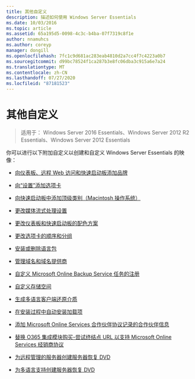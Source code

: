```yaml
---
title: 其他自定义
description: 描述如何使用 Windows Server Essentials
ms.date: 10/03/2016
ms.topic: article
ms.assetid: 65a195d5-0098-4c3c-b4ba-07f7319c8f1e
author: nnamuhcs
ms.author: coreyp
manager: dongill
ms.openlocfilehash: 7fc1c9d681ac283eab4810d2a7cc4f7c4223a0b7
ms.sourcegitcommit: d99bc78524f1ca287b3e8fc06dba3c915a6e7a24
ms.translationtype: MT
ms.contentlocale: zh-CN
ms.lasthandoff: 07/27/2020
ms.locfileid: "87181523"
---
```

# <a name="additional-customizations"></a>其他自定义

>适用于： Windows Server 2016 Essentials、Windows Server 2012 R2 Essentials、Windows Server 2012 Essentials

你可以进行以下附加自定义以创建和自定义 Windows Server Essentials 的映像：

-   [向仪表板、远程 Web 访问和快速启动板添加品牌](../install/Add-Branding-to-the-Dashboard--Remote-Web-Access--and-Launchpad.md)

-   [向“设置”添加选项卡](../install/Add-a-Tab-to-Settings.md)

-   [向快速启动板中添加顶级类别（Macintosh 操作系统）](../install/Add-Top-Level-Categories-to-the-Launchpad--Macintosh-Operating-System-.md)

-   [更改媒体流式处理设置](../install/Change-Media-Streaming-Settings.md)

-   [更改仪表板和快速启动板的配色方案](../install/Change-the-Color-Scheme-of-the-Dashboard-and-Launchpad.md)

-   [更改选项卡的顺序和分组](../install/Change-the-Order-and-Grouping-of-Tabs.md)

-   [安装或删除语言包](../install/Install-or-Remove-Language-Packs.md)

-   [管理域名和域名提供商](../install/Manage-Domain-Names-and-Domain-Name-Providers.md)

-   [自定义 Microsoft Online Backup Service 任务的注册](../install/Customize-Sign-Up-for-Microsoft-Online-Backup-Service-task.md)

-   [自定义存储空间](../install/Customize-Storage-Spaces.md)

-   [生成多语言客户端还原介质](../install/Build-Multi-Language-Client-Restore-Media.md)

-   [在安装过程中自动安装加载项](../install/Automate-Installation-of-Add-Ins-During-Setup.md)

-   [添加 Microsoft Online Services 合作伙伴协议记录的合作伙伴信息](../install/Add-Microsoft-Online-Service-Partner-Agreement-Partner-of-Record-Information.md)

-   [替换 O365 集成模块购买-尝试终结点 URL 以支持 Microsoft Online Services 经销商协议](../install/Replace-O365-Integration-Module-Buy-Try-Endpoint-URL-in-Support-of-Microsoft-Online-Service-Reseller-Agreement.md)

-   [为远程管理的服务器创建服务器恢复 DVD](../install/Create-a-Server-Recovery-DVD-for-Remotely-Administered-Servers.md)

-   [为多语言支持创建服务器恢复 DVD](../install/Create-a-Server-Recovery-DVD-for-Multi-Language-Support.md)
